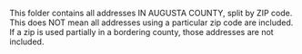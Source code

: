 This folder contains all addresses IN AUGUSTA COUNTY, split by ZIP code. This does NOT mean all addresses using a particular zip code are included.
If a zip is used partially in a bordering county, those addresses are not included.
